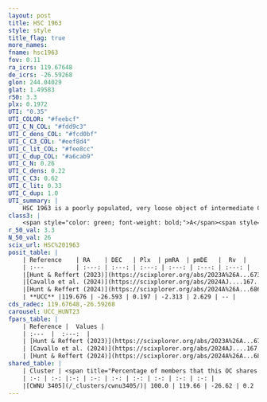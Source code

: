 ```yaml
---
layout: post
title: HSC 1963
style: style
title_flag: true
more_names: 
fname: hsc1963
fov: 0.11
ra_icrs: 119.67648
de_icrs: -26.59268
glon: 244.04029
glat: 1.49583
r50: 3.3
plx: 0.1972
UTI: "0.35"
UTI_COLOR: "#feebcf"
UTI_C_N_COL: "#fdd9c3"
UTI_C_dens_COL: "#fcd0bf"
UTI_C_C3_COL: "#eef8d4"
UTI_C_lit_COL: "#fee8cc"
UTI_C_dup_COL: "#a6cab9"
UTI_C_N: 0.26
UTI_C_dens: 0.22
UTI_C_C3: 0.62
UTI_C_lit: 0.33
UTI_C_dup: 1.0
UTI_summary: |
    HSC 1963 is a poorly populated, very loose object of intermediate C3 quality. It was recently reported in the literature. This object shares a large percentage of members with a later reported entry.
class3: |
    <span style="color: green; font-weight: bold;">A</span><span style="color: red; font-weight: bold;">C</span>
r_50_val: 3.3
N_50_val: 26
scix_url: HSC%201963
posit_table: |
    | Reference    | RA    | DEC   | Plx  | pmRA  | pmDE   |  Rv  |
    | :---         | :---: | :---: | :---: | :---: | :---: | :---: |
    |[Hunt & Reffert (2023)](https://scixplorer.org/abs/2023A%26A...673A.114H) | 119.68 | -26.586 | 0.21 | -2.341 | 2.646 | 77.053 |
    |[Cavallo et al. (2024)](https://scixplorer.org/abs/2024AJ....167...12C) | 119.673 | -26.616 | 0.207 | -- | -- | -- |
    |[Hunt & Reffert (2024)](https://scixplorer.org/abs/2024A%26A...686A..42H) | 119.68 | -26.586 | 0.21 | -2.341 | 2.646 | 77.053 |
    | **UCC** |119.676 | -26.593 | 0.197 | -2.313 | 2.629 | -- | 
cds_radec: 119.67648,-26.59268
carousel: UCC_HUNT23
fpars_table: |
    | Reference |  Values |
    | :---  |  :---:  |
    | [Hunt & Reffert (2023)](https://scixplorer.org/abs/2023A%26A...673A.114H) | `AV50=1.225, diffAV50=1.01, MOD50=13.133, logAge50=8.454` |
    | [Cavallo et al. (2024)](https://scixplorer.org/abs/2024AJ....167...12C) | `AV50=1.17, dMod50=13.45, logAge50=8.31, [Fe/H]50=0.42` |
    | [Hunt & Reffert (2024)](https://scixplorer.org/abs/2024A%26A...686A..42H) | `MassJ=346.655` |
shared_table: |
    | Cluster | <span title="Percentage of members that this OC shares with the ones listed">%</span>   | RA   | DEC   | Plx   | pmRA  | pmDE  | Rv | UTI |
    | :-: | :-: |:-: | :-: | :-: | :-: | :-: | :-: | :-: |
    |[CWNU 3405](/_clusters/cwnu3405/)| 100.0 | 119.66 | -26.62 | 0.2 | -2.35 | 2.62 | 90.64 |0.17 |
---
```

